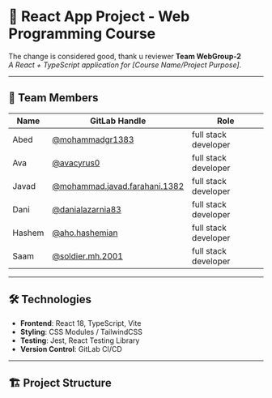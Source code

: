 # 🚀 React App Project - Web Programming Course
The change is considered good, thank u reviewer 
**Team WebGroup-2**  
*A React + TypeScript application for [Course Name/Project Purpose].*

---

## 👥 Team Members
| Name          | GitLab Handle         | Role               |
|---------------|-----------------------|--------------------|
| Abed          | [@mohammadgr1383]()   | full stack developer |
| Ava           | [@avacyrus0]()        | full stack developer    |
| Javad         | [@mohammad.javad.farahani.1382]() | full stack developer |
| Dani          | [@danialazarnia83]()  | full stack developer      |
| Hashem        | [@aho.hashemian]()    | full stack developer     |
| Saam          | [@soldier.mh.2001]()  | full stack developer    |

---

## 🛠️ Technologies
- **Frontend**: React 18, TypeScript, Vite
- **Styling**: CSS Modules / TailwindCSS
- **Testing**: Jest, React Testing Library
- **Version Control**: GitLab CI/CD

---

## 🏗️ Project Structure